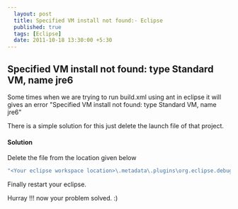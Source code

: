 ```yaml
---
  layout: post
  title: Specified VM install not found:- Eclipse
  published: true
  tags: [Eclipse]
  date: 2011-10-18 13:30:00 +5:30
---
```


<h2>Specified VM install not found: type Standard VM, name jre6</h2>

Some times when we are trying to run build.xml using ant in eclipse it will gives an error "Specified VM install not found: type Standard VM, name jre6"

There is a simple solution for this just delete the launch file of that project.

<h4>Solution</h4>

Delete the file from the location given below

``` bash
"<Your eclipse workspace location>\.metadata\.plugins\org.eclipse.debug.core\.launches\<projectname>.xml.launch"
```

Finally restart your eclipse.

Hurray !!! now your problem solved. :)